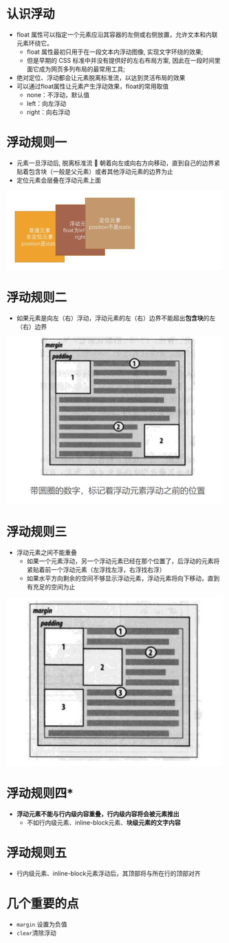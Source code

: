 # 认识浮动

- float 属性可以指定一个元素应沿其容器的左侧或右侧放置，允许文本和内联元素环绕它。
  - float 属性最初只用于在一段文本内浮动图像, 实现文字环绕的效果; 
  - 但是早期的 CSS 标准中并没有提供好的左右布局方案, 因此在一段时间里面它成为网页多列布局的最常用工具; 
- 绝对定位、浮动都会让元素脱离标准流，以达到灵活布局的效果 
- 可以通过float属性让元素产生浮动效果，float的常用取值 
  - none：不浮动，默认值 
  - left：向左浮动 
  - right：向右浮动

# 浮动规则一

- 元素一旦浮动后, 脱离标准流  朝着向左或向右方向移动，直到自己的边界紧贴着包含块（一般是父元素）或者其他浮动元素的边界为止 
- 定位元素会层叠在浮动元素上面

![](./images/01.jpg)

# 浮动规则二

- 如果元素是向左（右）浮动，浮动元素的左（右）边界不能超出**包含块**的左（右）边界

![](./images/02.jpg)

# 浮动规则三

- 浮动元素之间不能重叠
  - 如果一个元素浮动，另一个浮动元素已经在那个位置了，后浮动的元素将紧贴着前一个浮动元素（左浮找左浮，右浮找右浮） 
  - 如果水平方向剩余的空间不够显示浮动元素，浮动元素将向下移动，直到有充足的空间为止

![](./images/03.jpg)

# 浮动规则四*

- **浮动元素不能与行内级内容重叠，行内级内容将会被元素推出**
  - 不如行内级元素、inline-block元素、**块级元素的文字内容**

# 浮动规则五

- 行内级元素、inline-block元素浮动后，其顶部将与所在行的顶部对齐



# 几个重要的点

- `margin` 设置为负值
- `clear`清除浮动
